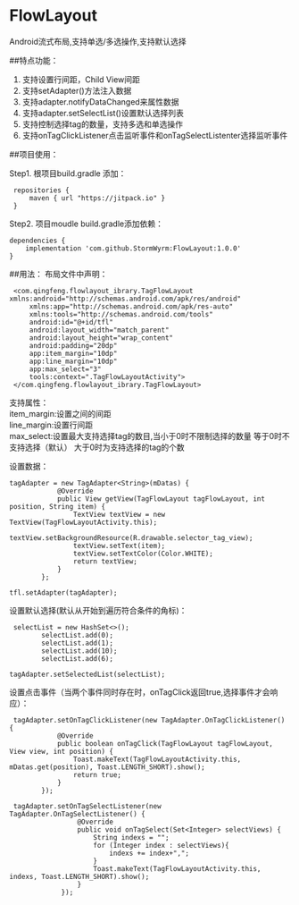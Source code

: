 # FlowLayout
Android流式布局,支持单选/多选操作,支持默认选择

##特点功能：
1. 支持设置行间距，Child View间距
2. 支持setAdapter()方法注入数据
4. 支持adapter.notifyDataChanged来属性数据
5. 支持adapter.setSelectList()设置默认选择列表
5. 支持控制选择tag的数量，支持多选和单选操作
6. 支持onTagClickListener点击监听事件和onTagSelectListenter选择监听事件

##项目使用：  

 Step1. 根项目build.gradle 添加：
 
 
     repositories {
         maven { url "https://jitpack.io" }
     }  
     
     
 Step2. 项目moudle build.gradle添加依赖：
    
    
    dependencies {
        implementation 'com.github.StormWyrm:FlowLayout:1.0.0'
    }

##用法：
 布局文件中声明：
 
 
     <com.qingfeng.flowlayout_ibrary.TagFlowLayout xmlns:android="http://schemas.android.com/apk/res/android"
         xmlns:app="http://schemas.android.com/apk/res-auto"
         xmlns:tools="http://schemas.android.com/tools"
         android:id="@+id/tfl"
         android:layout_width="match_parent"
         android:layout_height="wrap_content"
         android:padding="20dp"
         app:item_margin="10dp"
         app:line_margin="10dp"
         app:max_select="3"
         tools:context=".TagFlowLayoutActivity">
     </com.qingfeng.flowlayout_ibrary.TagFlowLayout>
     
     
 支持属性：  
 item_margin:设置之间的间距  
 line_margin:设置行间距  
 max_select:设置最大支持选择tag的数目,当小于0时不限制选择的数量 等于0时不支持选择（默认） 大于0时为支持选择的tag的个数
 
 设置数据：
 
    tagAdapter = new TagAdapter<String>(mDatas) {
                @Override
                public View getView(TagFlowLayout tagFlowLayout, int position, String item) {
                    TextView textView = new TextView(TagFlowLayoutActivity.this);
                    textView.setBackgroundResource(R.drawable.selector_tag_view);
                    textView.setText(item);
                    textView.setTextColor(Color.WHITE);
                    return textView;
                }
            };
            
    tfl.setAdapter(tagAdapter);
   
   
 设置默认选择(默认从开始到遍历符合条件的角标)：
 
     selectList = new HashSet<>();
            selectList.add(0);
            selectList.add(1);
            selectList.add(10);
            selectList.add(6);
            
    tagAdapter.setSelectedList(selectList);
    
 设置点击事件（当两个事件同时存在时，onTagClick返回true,选择事件才会响应）：
    
     tagAdapter.setOnTagClickListener(new TagAdapter.OnTagClickListener() {
                @Override
                public boolean onTagClick(TagFlowLayout tagFlowLayout, View view, int position) {
                    Toast.makeText(TagFlowLayoutActivity.this, mDatas.get(position), Toast.LENGTH_SHORT).show();
                    return true;
                }
            });
            
     tagAdapter.setOnTagSelectListener(new TagAdapter.OnTagSelectListener() {
                     @Override
                     public void onTagSelect(Set<Integer> selectViews) {
                         String indexs = "";
                         for (Integer index : selectViews){
                             indexs += index+",";
                         }
                         Toast.makeText(TagFlowLayoutActivity.this, indexs, Toast.LENGTH_SHORT).show();
                     }
                 });


